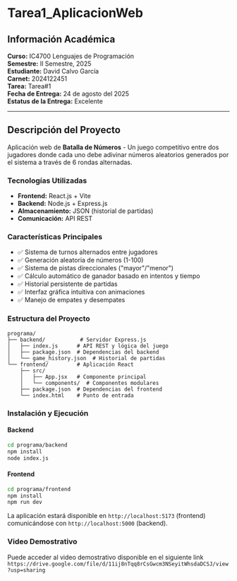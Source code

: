 # Tarea1_AplicacionWeb

## Información Académica

**Curso:** IC4700 Lenguajes de Programación  
**Semestre:** II Semestre, 2025  
**Estudiante:** David Calvo García  
**Carnet:** 2024122451  
**Tarea:** Tarea#1  
**Fecha de Entrega:** 24 de agosto del 2025  
**Estatus de la Entrega:** Excelente  

---

## Descripción del Proyecto

Aplicación web de **Batalla de Números** - Un juego competitivo entre dos jugadores donde cada uno debe adivinar números aleatorios generados por el sistema a través de 6 rondas alternadas.

### Tecnologías Utilizadas

- **Frontend:** React.js + Vite
- **Backend:** Node.js + Express.js
- **Almacenamiento:** JSON (historial de partidas)
- **Comunicación:** API REST

### Características Principales

- ✅ Sistema de turnos alternados entre jugadores
- ✅ Generación aleatoria de números (1-100)
- ✅ Sistema de pistas direccionales ("mayor"/"menor")
- ✅ Cálculo automático de ganador basado en intentos y tiempo
- ✅ Historial persistente de partidas
- ✅ Interfaz gráfica intuitiva con animaciones
- ✅ Manejo de empates y desempates

### Estructura del Proyecto

```
programa/
├── backend/           # Servidor Express.js
│   ├── index.js      # API REST y lógica del juego
│   ├── package.json  # Dependencias del backend
│   └── game_history.json  # Historial de partidas
└── frontend/         # Aplicación React
    ├── src/
    │   ├── App.jsx   # Componente principal
    │   └── components/  # Componentes modulares
    ├── package.json  # Dependencias del frontend
    └── index.html    # Punto de entrada
```

### Instalación y Ejecución

#### Backend
```bash
cd programa/backend
npm install
node index.js
```

#### Frontend
```bash
cd programa/frontend
npm install
npm run dev
```

La aplicación estará disponible en `http://localhost:5173` (frontend) comunicándose con `http://localhost:5000` (backend).

### Video Demostrativo
Puede acceder al video demostrativo disponible en el siguiente link ```https://drive.google.com/file/d/11ij8nTqq8rCsGwcm3NSeyitWhsdaDCSJ/view?usp=sharing```
